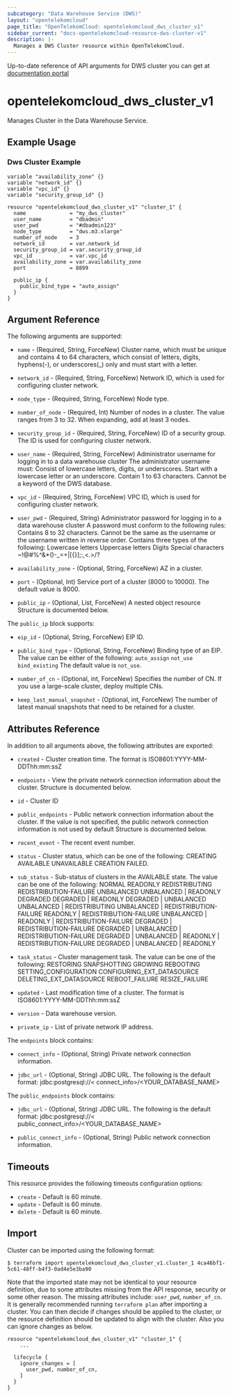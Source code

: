 ```yaml
---
subcategory: "Data Warehouse Service (DWS)"
layout: "opentelekomcloud"
page_title: "OpenTelekomCloud: opentelekomcloud_dws_cluster_v1"
sidebar_current: "docs-opentelekomcloud-resource-dws-cluster-v1"
description: |-
  Manages a DWS Cluster resource within OpenTelekomCloud.
---
```


Up-to-date reference of API arguments for DWS cluster you can get at
[documentation portal](https://docs.otc.t-systems.com/data-warehouse-service/api-ref/api_description/cluster_management_apis)

# opentelekomcloud_dws_cluster_v1

Manages Cluster in the Data Warehouse Service.

## Example Usage

### Dws Cluster Example

```hcl
variable "availability_zone" {}
variable "network_id" {}
variable "vpc_id" {}
variable "security_group_id" {}

resource "opentelekomcloud_dws_cluster_v1" "cluster_1" {
  name              = "my_dws_cluster"
  user_name         = "dbadmin"
  user_pwd          = "#dbadmin123"
  node_type         = "dws.m3.xlarge"
  number_of_node    = 3
  network_id        = var.network_id
  security_group_id = var.security_group_id
  vpc_id            = var.vpc_id
  availability_zone = var.availability_zone
  port              = 8899

  public_ip {
    public_bind_type = "auto_assign"
  }
}
```

## Argument Reference

The following arguments are supported:

* `name` - (Required, String, ForceNew) Cluster name, which must be unique and contains 4 to 64 characters, which
  consist of letters, digits, hyphens(-), or underscores(_) only and must start with a letter.

* `network_id` - (Required, String, ForceNew) Network ID, which is used for configuring cluster network.

* `node_type` - (Required, String, ForceNew) Node type.

* `number_of_node` - (Required, Int) Number of nodes in a cluster. The value ranges from 3 to 32. When expanding,
  add at least 3 nodes.

* `security_group_id` - (Required, String, ForceNew) ID of a security group. The ID is used for configuring cluster
  network.

* `user_name` - (Required, String, ForceNew) Administrator username for logging in to a data warehouse cluster The
  administrator username must:  Consist of lowercase letters, digits, or underscores. Start with a lowercase letter or
  an underscore. Contain 1 to 63 characters. Cannot be a keyword of the DWS database.

* `vpc_id` - (Required, String, ForceNew) VPC ID, which is used for configuring cluster network.

* `user_pwd` - (Required, String) Administrator password for logging in to a data warehouse cluster A password
  must conform to the following rules:  Contains 8 to 32 characters. Cannot be the same as the username or the username
  written in reverse order. Contains three types of the following:
  Lowercase letters Uppercase letters Digits Special characters
  ~!@#%^&*()-_=+|[{}];:,<.>/?

* `availability_zone` - (Optional, String, ForceNew) AZ in a cluster.

* `port` - (Optional, Int) Service port of a cluster (8000 to 10000). The default value is 8000.

* `public_ip` - (Optional, List, ForceNew) A nested object resource Structure is documented below.

The `public_ip` block supports:

* `eip_id` - (Optional, String, ForceNew) EIP ID.

* `public_bind_type` - (Optional, String, ForceNew) Binding type of an EIP. The value can be either of the following:
  `auto_assign` `not_use` `bind_existing` The default value is `not_use`.

* `number_of_cn` - (Optional, int, ForceNew) Specifies the number of CN. If you use a large-scale cluster, deploy
  multiple CNs.

* `keep_last_manual_snapshot` - (Optional, int, ForceNew) The number of latest manual snapshots that need to be retained for a cluster.

## Attributes Reference

In addition to all arguments above, the following attributes are exported:

* `created` - Cluster creation time. The format is ISO8601:YYYY-MM-DDThh:mm:ssZ

* `endpoints` - View the private network connection information about the cluster. Structure is documented below.

* `id` - Cluster ID

* `public_endpoints` - Public network connection information about the cluster. If the value is not specified, the
  public network connection information is not used by default Structure is documented below.

* `recent_event` - The recent event number.

* `status` - Cluster status, which can be one of the following:  CREATING AVAILABLE UNAVAILABLE CREATION FAILED.

* `sub_status` - Sub-status of clusters in the AVAILABLE state. The value can be one of the following:  NORMAL READONLY
  REDISTRIBUTING REDISTRIBUTION-FAILURE UNBALANCED UNBALANCED | READONLY DEGRADED DEGRADED | READONLY DEGRADED |
  UNBALANCED UNBALANCED | REDISTRIBUTING UNBALANCED | REDISTRIBUTION-FAILURE READONLY | REDISTRIBUTION-FAILURE
  UNBALANCED | READONLY | REDISTRIBUTION-FAILURE DEGRADED | REDISTRIBUTION-FAILURE DEGRADED | UNBALANCED |
  REDISTRIBUTION-FAILURE DEGRADED | UNBALANCED | READONLY | REDISTRIBUTION-FAILURE DEGRADED | UNBALANCED | READONLY

* `task_status` - Cluster management task. The value can be one of the following:
  RESTORING SNAPSHOTTING GROWING REBOOTING SETTING_CONFIGURATION CONFIGURING_EXT_DATASOURCE DELETING_EXT_DATASOURCE
  REBOOT_FAILURE RESIZE_FAILURE

* `updated` - Last modification time of a cluster. The format is ISO8601:YYYY-MM-DDThh:mm:ssZ

* `version` - Data warehouse version.

* `private_ip` - List of private network IP address.

The `endpoints` block contains:

* `connect_info` - (Optional, String) Private network connection information.

* `jdbc_url` - (Optional, String)
  JDBC URL. The following is the default format:
  jdbc:postgresql://< connect_info>/<YOUR_DATABASE_NAME>

The `public_endpoints` block contains:

* `jdbc_url` - (Optional, String)
  JDBC URL. The following is the default format:
  jdbc:postgresql://< public_connect_info>/<YOUR_DATABASE_NAME>

* `public_connect_info` - (Optional, String)
  Public network connection information.

## Timeouts

This resource provides the following timeouts configuration options:

* `create` - Default is 60 minute.
* `update` - Default is 60 minute.
* `delete` - Default is 60 minute.

## Import

Cluster can be imported using the following format:

```
$ terraform import opentelekomcloud_dws_cluster_v1.cluster_1 4ca46bf1-5c61-48ff-b4f3-0ad4e5e3ba90
```

Note that the imported state may not be identical to your resource definition, due to some attributes missing from the
API response, security or some other reason. The missing attributes include: `user_pwd`, `number_of_cn`.
It is generally recommended running `terraform plan` after importing a cluster.
You can then decide if changes should be applied to the cluster, or the resource definition
should be updated to align with the cluster. Also you can ignore changes as below.

```
resource "opentelekomcloud_dws_cluster_v1" "cluster_1" {
    ...

  lifecycle {
    ignore_changes = [
      user_pwd, number_of_cn,
    ]
  }
}
```
